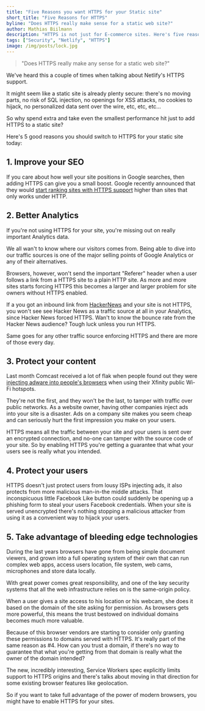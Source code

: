 ```yaml
---
title: "Five Reasons you want HTTPS for your Static site"
short_title: "Five Reasons for HTTPS"
byline: "Does HTTPS really make sense for a static web site?"
author: Mathias Biilmann
description: "HTTPS is not just for E-commerce sites. Here's five reasons you should invest in HTTPS for your static site today."
tags: ["Security", "Netlify", "HTTPS"]
image: /img/posts/lock.jpg
---
```


> "Does HTTPS really make any sense for a static web site?"

We've heard this a couple of times when talking about Netlify's HTTPS support.

It might seem like a static site is already plenty secure: there's no moving parts, no risk of SQL injection, no openings for XSS attacks, no cookies to hijack, no personalized data sent over the wire, etc, etc, etc...

So why spend extra and take even the smallest performance hit just to add HTTPS to a static site?

Here's 5 good reasons you should switch to HTTPS for your static site today:

<!-- excerpt -->

## 1. Improve your SEO

If you care about how well your site positions in Google searches, then adding HTTPS can give you a small boost. Google recently announced that they would [start ranking sites with HTTPS support](http://googlewebmastercentral.blogspot.com/2014/08/https-as-ranking-signal.html) higher than sites that only works under HTTP.

## 2. Better Analytics

If you're not using HTTPS for your site, you're missing out on really important Analytics data.

We all wan't to know where our visitors comes from. Being able to dive into our traffic sources is one of the major selling points of Google Analytics or any of their alternatives.

Browsers, however, won't send the important "Referer" header when a user follows a link from a HTTPS site to a plain HTTP site. As more and more sites starts forcing HTTPS this becomes a larger and larger problem for site owners without HTTPS enabled.

If a you got an inbound link from [HackerNews](https://news.ycombinator.com) and your site is not HTTPS, you won't see see Hacker News as a traffic source at all in your Analytics, since Hacker News forced HTTPS. Wan't to know the bounce rate from the Hacker News audience? Tough luck unless you run HTTPS.

Same goes for any other traffic source enforcing HTTPS and there are more of those every day.


## 3. Protect your content

Last month Comcast received a lot of flak when people found out they were [injecting adware into people's browsers](http://arstechnica.com/tech-policy/2014/09/why-comcasts-javascript-ad-injections-threaten-security-net-neutrality/) when using their Xfinity public Wi-Fi hotspots.

They're not the first, and they won't be the last, to tamper with traffic over public networks. As a website owner, having other companies inject ads into your site is a disaster. Ads on a company site makes you seem cheap and can seriously hurt the first impression you make on your users.

HTTPS means all the traffic between your site and your users is sent over an encrypted connection, and no-one can tamper with the source code of your site. So by enabling HTTPS you're getting a guarantee that what your users see is really what you intended.

## 4. Protect your users

HTTPS doesn't just protect users from lousy ISPs injecting ads, it also protects from more malicious man-in-the middle attacks. That inconspicuous little Facebook Like button could suddenly be opening up a phishing form to steal your users Facebook credentials. When your site is served unencrypted there's nothing stopping a malicious attacker from using it as a convenient way to hijack your users.

## 5. Take advantage of bleeding edge technologies

During the last years browsers have gone from being simple document viewers, and grown into a full operating system of their own that can run complex web apps, access users location, file system, web cams, microphones and store data locally.

With great power comes great responsibility, and one of the key security systems that all the web infrastructure relies on is the same-origin policy.

When a user gives a site access to his location or his webcam, she does it based on the domain of the site asking for permission. As browsers gets more powerful, this means the trust bestowed on individual domains becomes much more valuable.

Because of this browser vendors are starting to consider only granting these permissions to domains served with HTTPS. It's really part of the same reason as #4. How can you trust a domain, if there's no way to guarantee that what you're getting from that domain is really what the owner of the domain intended?

The new, incredibly interesting, Service Workers spec explicitly limits support to HTTPS origins and there's talks about moving in that direction for some existing browser features like geolocation.

So if you want to take full advantage of the power of modern browsers, you might have to enable HTTPS for your sites.
